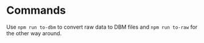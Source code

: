 # Commands

Use `npm run to-dbm` to convert raw data to DBM files and `npm run to-raw` for the other way around.
